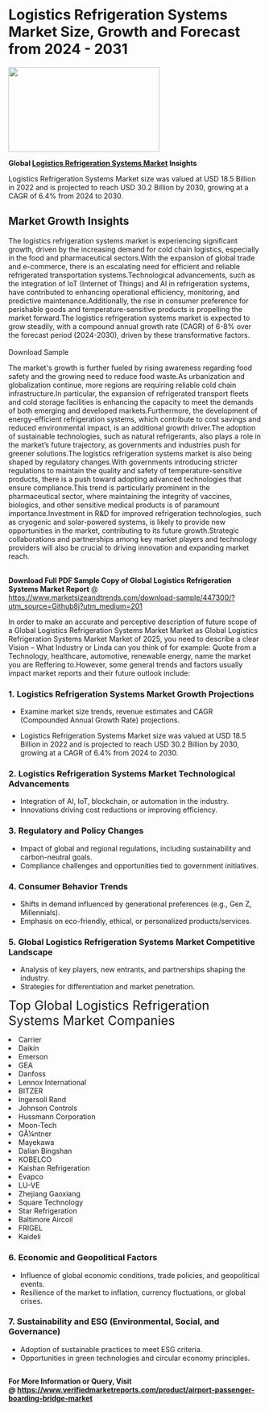 <H1>Logistics Refrigeration Systems Market Size, Growth and Forecast from 2024 - 2031</H1><img class="aligncenter size-medium wp-image-584254" src="https://thirdeyenews.in/wp-content/uploads/2024/09/Global-Market-Research-300x168.jpeg" alt="" width="300" height="168" /><p><strong>Global&nbsp;<a href="https://www.marketsizeandtrends.com/download-sample/447300/?utm_source=Github8j?utm_medium=201">Logistics Refrigeration Systems Market</a> Insights</strong></p><p>Logistics Refrigeration Systems Market size was valued at USD 18.5 Billion in 2022 and is projected to reach USD 30.2 Billion by 2030, growing at a CAGR of 6.4% from 2024 to 2030.</p><p><h2>Market Growth Insights</h2><p>The logistics refrigeration systems market is experiencing significant growth, driven by the increasing demand for cold chain logistics, especially in the food and pharmaceutical sectors.With the expansion of global trade and e-commerce, there is an escalating need for efficient and reliable refrigerated transportation systems.Technological advancements, such as the integration of IoT (Internet of Things) and AI in refrigeration systems, have contributed to enhancing operational efficiency, monitoring, and predictive maintenance.Additionally, the rise in consumer preference for perishable goods and temperature-sensitive products is propelling the market forward.The logistics refrigeration systems market is expected to grow steadily, with a compound annual growth rate (CAGR) of 6-8% over the forecast period (2024-2030), driven by these transformative factors.<br><br>Download Sample</p><p>The market's growth is further fueled by rising awareness regarding food safety and the growing need to reduce food waste.As urbanization and globalization continue, more regions are requiring reliable cold chain infrastructure.In particular, the expansion of refrigerated transport fleets and cold storage facilities is enhancing the capacity to meet the demands of both emerging and developed markets.Furthermore, the development of energy-efficient refrigeration systems, which contribute to cost savings and reduced environmental impact, is an additional growth driver.The adoption of sustainable technologies, such as natural refrigerants, also plays a role in the market’s future trajectory, as governments and industries push for greener solutions.The logistics refrigeration systems market is also being shaped by regulatory changes.With governments introducing stricter regulations to maintain the quality and safety of temperature-sensitive products, there is a push toward adopting advanced technologies that ensure compliance.This trend is particularly prominent in the pharmaceutical sector, where maintaining the integrity of vaccines, biologics, and other sensitive medical products is of paramount importance.Investment in R&D for improved refrigeration technologies, such as cryogenic and solar-powered systems, is likely to provide new opportunities in the market, contributing to its future growth.Strategic collaborations and partnerships among key market players and technology providers will also be crucial to driving innovation and expanding market reach.<br><br></p><p><span class=""><strong>Download Full PDF Sample Copy of Global Logistics Refrigeration Systems Market Report</strong> @ <a href="https://www.marketsizeandtrends.com/download-sample/447300/?utm_source=Github8j?utm_medium=201" target="_blank">https://www.marketsizeandtrends.com/download-sample/447300/?utm_source=Github8j?utm_medium=201</a></span></p><p>In order to make an accurate and perceptive description of future scope of a Global&nbsp;Logistics Refrigeration Systems Market Market as Global&nbsp;Logistics Refrigeration Systems Market Market of 2025, you need to describe a clear Vision &ndash; What Industry or Linda can you think of for example: Quote from a Technology, healthcare, automotive, renewable energy, name the market you are Reffering to.However, some general trends and factors usually impact market reports and their future outlook include:</p><h3>1.&nbsp;<strong>Logistics Refrigeration Systems Market Growth Projections</strong></h3><ul><li>Examine market size trends, revenue estimates and CAGR (Compounded Annual Growth Rate) projections.</li><li><p>Logistics Refrigeration Systems Market size was valued at USD 18.5 Billion in 2022 and is projected to reach USD 30.2 Billion by 2030, growing at a CAGR of 6.4% from 2024 to 2030.</p></li></ul><h3>2.&nbsp;<strong>Logistics Refrigeration Systems Market Technological Advancements</strong></h3><ul><li>Integration of AI, IoT, blockchain, or automation in the industry.</li><li>Innovations driving cost reductions or improving efficiency.</li></ul><h3>3.&nbsp;<strong>Regulatory and Policy Changes</strong></h3><ul><li>Impact of global and regional regulations, including sustainability and carbon-neutral goals.</li><li>Compliance challenges and opportunities tied to government initiatives.</li></ul><h3>4.&nbsp;<strong>Consumer Behavior Trends</strong></h3><ul><li>Shifts in demand influenced by generational preferences (e.g., Gen Z, Millennials).</li><li>Emphasis on eco-friendly, ethical, or personalized products/services.</li></ul><h3>5.&nbsp;<strong>Global Logistics Refrigeration Systems Market Competitive Landscape</strong></h3><ul><li>Analysis of key players, new entrants, and partnerships shaping the industry.</li><li>Strategies for differentiation and market penetration.</li></ul><p data-pm-slice="1 1 []"><span style="color: inherit; font-family: inherit; font-size: 25px;">Top Global Logistics Refrigeration Systems Market Companies</span></p><div class="" data-test-id=""><p><li>Carrier</li><li> Daikin</li><li> Emerson</li><li> GEA</li><li> Danfoss</li><li> Lennox International</li><li> BITZER</li><li> Ingersoll Rand</li><li> Johnson Controls</li><li> Hussmann Corporation</li><li> Moon-Tech</li><li> GÃ¼ntner</li><li> Mayekawa</li><li> Dalian Bingshan</li><li> KOBELCO</li><li> Kaishan Refrigeration</li><li> Evapco</li><li> LU-VE</li><li> Zhejiang Gaoxiang</li><li> Square Technology</li><li> Star Refrigeration</li><li> Baltimore Aircoil</li><li> FRIGEL</li><li> Kaideli</li></p></div><h3>6.&nbsp;<strong>Economic and Geopolitical Factors</strong></h3><ul><li>Influence of global economic conditions, trade policies, and geopolitical events.</li><li>Resilience of the market to inflation, currency fluctuations, or global crises.</li></ul><h3>7.&nbsp;<strong>Sustainability and ESG (Environmental, Social, and Governance)</strong></h3><ul><li>Adoption of sustainable practices to meet ESG criteria.</li><li>Opportunities in green technologies and circular economy principles.</li></ul><h2><strong style="font-size: 14px;">For More Information or Query, Visit @&nbsp;</strong><a style="background-color: #ffffff; font-size: 14px;" href="https://www.marketsizeandtrends.com/report/logistics-refrigeration-systems-market/" target="_blank">https://www.verifiedmarketreports.com/product/airport-passenger-boarding-bridge-market</a></h2>